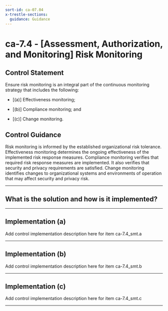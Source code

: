 ```yaml
---
sort-id: ca-07.04
x-trestle-sections:
  guidance: Guidance
---
```


# ca-7.4 - \[Assessment, Authorization, and Monitoring\] Risk Monitoring

## Control Statement

Ensure risk monitoring is an integral part of the continuous monitoring strategy that includes the following:

- \[(a)\] Effectiveness monitoring;

- \[(b)\] Compliance monitoring; and

- \[(c)\] Change monitoring.

## Control Guidance

Risk monitoring is informed by the established organizational risk tolerance. Effectiveness monitoring determines the ongoing effectiveness of the implemented risk response measures. Compliance monitoring verifies that required risk response measures are implemented. It also verifies that security and privacy requirements are satisfied. Change monitoring identifies changes to organizational systems and environments of operation that may affect security and privacy risk.

______________________________________________________________________

## What is the solution and how is it implemented?

<!-- Please leave this section blank and enter implementation details in the parts below. -->

______________________________________________________________________

## Implementation (a)

Add control implementation description here for item ca-7.4_smt.a

______________________________________________________________________

## Implementation (b)

Add control implementation description here for item ca-7.4_smt.b

______________________________________________________________________

## Implementation (c)

Add control implementation description here for item ca-7.4_smt.c

______________________________________________________________________
